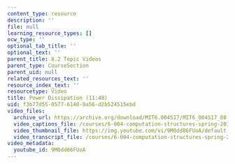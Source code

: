 ```yaml
---
content_type: resource
description: ''
file: null
learning_resource_types: []
ocw_type: ''
optional_tab_title: ''
optional_text: ''
parent_title: 8.2 Topic Videos
parent_type: CourseSection
parent_uid: null
related_resources_text: ''
resource_index_text: ''
resourcetype: Video
title: Power Dissipation (11:48)
uid: f3b77d55-0577-6140-9a56-d2b524515ebd
video_files:
  archive_url: https://archive.org/download/MIT6.004S17/MIT6_004S17_08-02-01_300k.mp4
  video_captions_file: /courses/6-004-computation-structures-spring-2017/08b5413804895a8a9f28eaecd1a3525c_9M0dd86FUoA.vtt
  video_thumbnail_file: https://img.youtube.com/vi/9M0dd86FUoA/default.jpg
  video_transcript_file: /courses/6-004-computation-structures-spring-2017/ad62b47339d91756bd662c5b7540a1d0_9M0dd86FUoA.pdf
video_metadata:
  youtube_id: 9M0dd86FUoA
---
```

